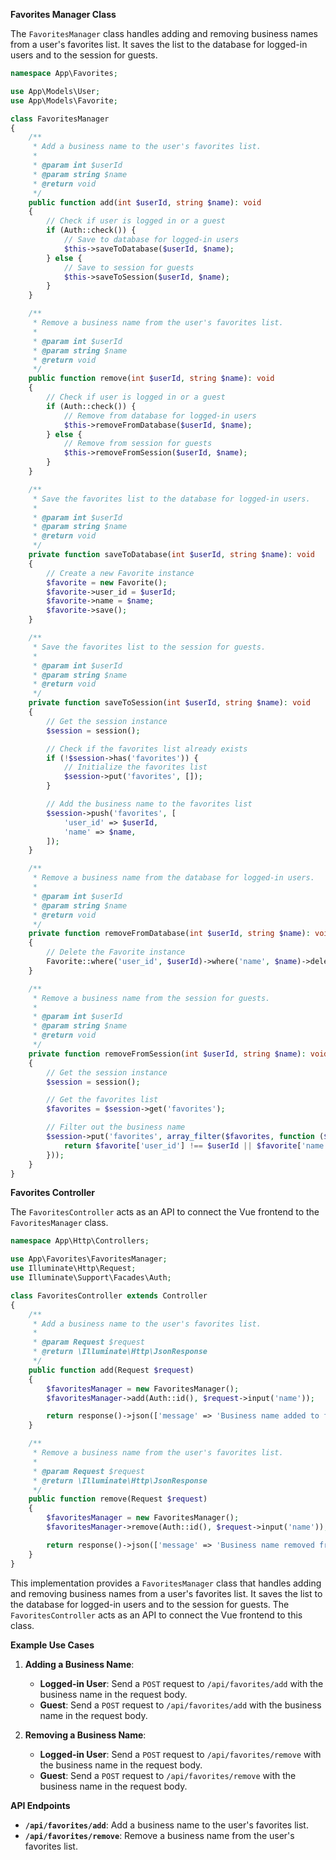 **Favorites Manager Class**

The `FavoritesManager` class handles adding and removing business names from a user's favorites list. It saves the list to the database for logged-in users and to the session for guests.

```php
namespace App\Favorites;

use App\Models\User;
use App\Models\Favorite;

class FavoritesManager
{
    /**
     * Add a business name to the user's favorites list.
     *
     * @param int $userId
     * @param string $name
     * @return void
     */
    public function add(int $userId, string $name): void
    {
        // Check if user is logged in or a guest
        if (Auth::check()) {
            // Save to database for logged-in users
            $this->saveToDatabase($userId, $name);
        } else {
            // Save to session for guests
            $this->saveToSession($userId, $name);
        }
    }

    /**
     * Remove a business name from the user's favorites list.
     *
     * @param int $userId
     * @param string $name
     * @return void
     */
    public function remove(int $userId, string $name): void
    {
        // Check if user is logged in or a guest
        if (Auth::check()) {
            // Remove from database for logged-in users
            $this->removeFromDatabase($userId, $name);
        } else {
            // Remove from session for guests
            $this->removeFromSession($userId, $name);
        }
    }

    /**
     * Save the favorites list to the database for logged-in users.
     *
     * @param int $userId
     * @param string $name
     * @return void
     */
    private function saveToDatabase(int $userId, string $name): void
    {
        // Create a new Favorite instance
        $favorite = new Favorite();
        $favorite->user_id = $userId;
        $favorite->name = $name;
        $favorite->save();
    }

    /**
     * Save the favorites list to the session for guests.
     *
     * @param int $userId
     * @param string $name
     * @return void
     */
    private function saveToSession(int $userId, string $name): void
    {
        // Get the session instance
        $session = session();

        // Check if the favorites list already exists
        if (!$session->has('favorites')) {
            // Initialize the favorites list
            $session->put('favorites', []);
        }

        // Add the business name to the favorites list
        $session->push('favorites', [
            'user_id' => $userId,
            'name' => $name,
        ]);
    }

    /**
     * Remove a business name from the database for logged-in users.
     *
     * @param int $userId
     * @param string $name
     * @return void
     */
    private function removeFromDatabase(int $userId, string $name): void
    {
        // Delete the Favorite instance
        Favorite::where('user_id', $userId)->where('name', $name)->delete();
    }

    /**
     * Remove a business name from the session for guests.
     *
     * @param int $userId
     * @param string $name
     * @return void
     */
    private function removeFromSession(int $userId, string $name): void
    {
        // Get the session instance
        $session = session();

        // Get the favorites list
        $favorites = $session->get('favorites');

        // Filter out the business name
        $session->put('favorites', array_filter($favorites, function ($favorite) use ($userId, $name) {
            return $favorite['user_id'] !== $userId || $favorite['name'] !== $name;
        }));
    }
}
```

**Favorites Controller**

The `FavoritesController` acts as an API to connect the Vue frontend to the `FavoritesManager` class.

```php
namespace App\Http\Controllers;

use App\Favorites\FavoritesManager;
use Illuminate\Http\Request;
use Illuminate\Support\Facades\Auth;

class FavoritesController extends Controller
{
    /**
     * Add a business name to the user's favorites list.
     *
     * @param Request $request
     * @return \Illuminate\Http\JsonResponse
     */
    public function add(Request $request)
    {
        $favoritesManager = new FavoritesManager();
        $favoritesManager->add(Auth::id(), $request->input('name'));

        return response()->json(['message' => 'Business name added to favorites']);
    }

    /**
     * Remove a business name from the user's favorites list.
     *
     * @param Request $request
     * @return \Illuminate\Http\JsonResponse
     */
    public function remove(Request $request)
    {
        $favoritesManager = new FavoritesManager();
        $favoritesManager->remove(Auth::id(), $request->input('name'));

        return response()->json(['message' => 'Business name removed from favorites']);
    }
}
```

This implementation provides a `FavoritesManager` class that handles adding and removing business names from a user's favorites list. It saves the list to the database for logged-in users and to the session for guests. The `FavoritesController` acts as an API to connect the Vue frontend to this class.

**Example Use Cases**

1. **Adding a Business Name**:

   - **Logged-in User**: Send a `POST` request to `/api/favorites/add` with the business name in the request body.
   - **Guest**: Send a `POST` request to `/api/favorites/add` with the business name in the request body.

2. **Removing a Business Name**:

   - **Logged-in User**: Send a `POST` request to `/api/favorites/remove` with the business name in the request body.
   - **Guest**: Send a `POST` request to `/api/favorites/remove` with the business name in the request body.

**API Endpoints**

- **`/api/favorites/add`**: Add a business name to the user's favorites list.
- **`/api/favorites/remove`**: Remove a business name from the user's favorites list.